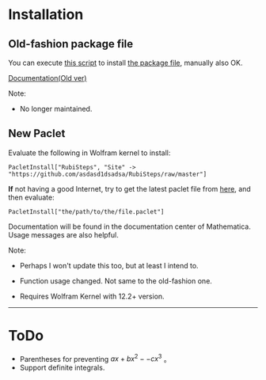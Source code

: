 

# Installation

## Old-fashion package file

You can execute [this script](/Package/Install.wls) to install [the package file](/Package/RubiSteps.wl), manually also OK.

[Documentation(Old ver)](/Package/README.MD)

Note:

* No longer maintained.

## New Paclet

Evaluate the following in Wolfram kernel to install:

`PacletInstall["RubiSteps", "Site" -> "https://github.com/asdasd1dsadsa/RubiSteps/raw/master"]`

**If** not having a good Internet, try to get the latest paclet file from [here](/Paclets/), and then evaluate:

`PacletInstall["the/path/to/the/file.paclet"]`

Documentation will be found in the documentation center of Mathematica. Usage messages are also helpful.

Note: 

* Perhaps I won't update this too, but at least I intend to.

* Function usage changed. Not same to the old-fashion one.

* Requires Wolfram Kernel with 12.2+ version.

---

# ToDo

* Parentheses for preventing $ax+bx^2--cx^3$ 。
* Support definite integrals.
